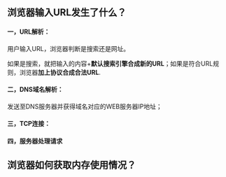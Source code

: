 ## 浏览器输入URL发生了什么？

#### 一，URL解析：

用户输入URL，浏览器判断是搜索还是网址。

如果是搜索，就把输入的内容+**默认搜索引擎合成新的URL**；如果是符合URL规则，浏览器**加上协议合成合法URL**.

#### 二，DNS域名解析：

发送至DNS服务器并获得域名对应的WEB服务器IP地址；

#### 三，TCP连接：

#### 四，服务器处理请求



## 浏览器如何获取内存使用情况？